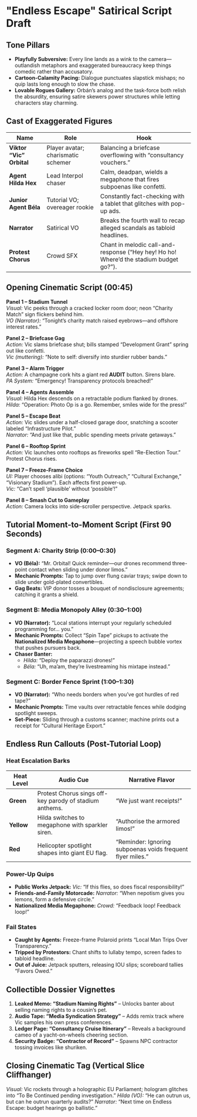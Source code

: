 # "Endless Escape" Satirical Script Draft

## Tone Pillars
- **Playfully Subversive:** Every line lands as a wink to the camera—outlandish metaphors and exaggerated bureaucracy keep things comedic rather than accusatory.
- **Cartoon-Calamity Pacing:** Dialogue punctuates slapstick mishaps; no quip lasts long enough to slow the chase.
- **Lovable Rogues Gallery:** Orbán’s analog and the task-force both relish the absurdity, ensuring satire skewers power structures while letting characters stay charming.

## Cast of Exaggerated Figures
| Name | Role | Hook |
| --- | --- | --- |
| **Viktor “Vic” Orbital** | Player avatar; charismatic schemer | Balancing a briefcase overflowing with “consultancy vouchers.” |
| **Agent Hilda Hex** | Lead Interpol chaser | Calm, deadpan, wields a megaphone that fires subpoenas like confetti. |
| **Junior Agent Béla** | Tutorial VO; overeager rookie | Constantly fact-checking with a tablet that glitches with pop-up ads. |
| **Narrator** | Satirical VO | Breaks the fourth wall to recap alleged scandals as tabloid headlines. |
| **Protest Chorus** | Crowd SFX | Chant in melodic call-and-response (“Hey hey! Ho ho! Where’d the stadium budget go?”). |

## Opening Cinematic Script (00:45)
**Panel 1 – Stadium Tunnel**  
*Visual:* Vic peeks through a cracked locker room door; neon “Charity Match” sign flickers behind him.  
*VO (Narrator):* “Tonight’s charity match raised eyebrows—and offshore interest rates.”

**Panel 2 – Briefcase Gag**  
*Action:* Vic slams briefcase shut; bills stamped “Development Grant” spring out like confetti.  
*Vic (muttering):* “Note to self: diversify into sturdier rubber bands.”

**Panel 3 – Alarm Trigger**  
*Action:* A champagne cork hits a giant red **AUDIT** button. Sirens blare.  
*PA System:* “Emergency! Transparency protocols breached!”

**Panel 4 – Agents Assemble**  
*Visual:* Hilda Hex descends on a retractable podium flanked by drones.  
*Hilda:* “Operation: Photo Op is a go. Remember, smiles wide for the press!”

**Panel 5 – Escape Beat**  
*Action:* Vic slides under a half-closed garage door, snatching a scooter labeled “Infrastructure Pilot.”  
*Narrator:* “And just like that, public spending meets private getaways.”

**Panel 6 – Rooftop Sprint**  
*Action:* Vic launches onto rooftops as fireworks spell “Re-Election Tour.” Protest Chorus rises.

**Panel 7 – Freeze-Frame Choice**  
*UI:* Player chooses alibi (options: “Youth Outreach,” “Cultural Exchange,” “Visionary Stadium”). Each affects first power-up.  
*Vic:* “Can’t spell ‘plausible’ without ‘possible’!”

**Panel 8 – Smash Cut to Gameplay**  
*Action:* Camera locks into side-scroller perspective. Jetpack sparks.

## Tutorial Moment-to-Moment Script (First 90 Seconds)

### Segment A: Charity Strip (0:00–0:30)
- **VO (Béla):** “Mr. Orbital! Quick reminder—our drones recommend three-point contact when sliding under donor limos.”
- **Mechanic Prompts:** Tap to jump over flung caviar trays; swipe down to slide under gold-plated convertibles.
- **Gag Beats:** VIP donor tosses a bouquet of nondisclosure agreements; catching it grants a shield.

### Segment B: Media Monopoly Alley (0:30–1:00)
- **VO (Narrator):** “Local stations interrupt your regularly scheduled programming for… you.”
- **Mechanic Prompts:** Collect “Spin Tape” pickups to activate the **Nationalized Media Megaphone**—projecting a speech bubble vortex that pushes pursuers back.
- **Chaser Banter:**
  - *Hilda:* “Deploy the paparazzi drones!”
  - *Béla:* “Uh, ma’am, they’re livestreaming his mixtape instead.”

### Segment C: Border Fence Sprint (1:00–1:30)
- **VO (Narrator):** “Who needs borders when you’ve got hurdles of red tape?”
- **Mechanic Prompts:** Time vaults over retractable fences while dodging spotlight sweeps.
- **Set-Piece:** Sliding through a customs scanner; machine prints out a receipt for “Cultural Heritage Export.”

## Endless Run Callouts (Post-Tutorial Loop)

### Heat Escalation Barks
| Heat Level | Audio Cue | Narrative Flavor |
| --- | --- | --- |
| **Green** | Protest Chorus sings off-key parody of stadium anthems. | “We just want receipts!”
| **Yellow** | Hilda switches to megaphone with sparkler siren. | “Authorise the armored limos!”
| **Red** | Helicopter spotlight shapes into giant EU flag. | “Reminder: Ignoring subpoenas voids frequent flyer miles.”

### Power-Up Quips
- **Public Works Jetpack:** *Vic:* “If this flies, so does fiscal responsibility!”
- **Friends-and-Family Motorcade:** *Narrator:* “When nepotism gives you lemons, form a defensive circle.”
- **Nationalized Media Megaphone:** *Crowd:* “Feedback loop! Feedback loop!”

### Fail States
- **Caught by Agents:** Freeze-frame Polaroid prints “Local Man Trips Over Transparency.”
- **Tripped by Protestors:** Chant shifts to lullaby tempo, screen fades to tabloid headline.
- **Out of Juice:** Jetpack sputters, releasing IOU slips; scoreboard tallies “Favors Owed.”

## Collectible Dossier Vignettes
1. **Leaked Memo: “Stadium Naming Rights”** – Unlocks banter about selling naming rights to a cousin’s pet.
2. **Audio Tape: “Media Syndication Strategy”** – Adds remix track where Vic samples his own press conferences.
3. **Ledger Page: “Consultancy Cruise Itinerary”** – Reveals a background cameo of a yacht-on-wheels cheering section.
4. **Security Badge: “Contractor of Record”** – Spawns NPC contractor tossing invoices like shuriken.

## Closing Cinematic Tag (Vertical Slice Cliffhanger)
*Visual:* Vic rockets through a holographic EU Parliament; hologram glitches into “To Be Continued pending investigation.”
*Hilda (VO):* “He can outrun us, but can he outrun quarterly audits?”
*Narrator:* “Next time on Endless Escape: budget hearings go ballistic.”
